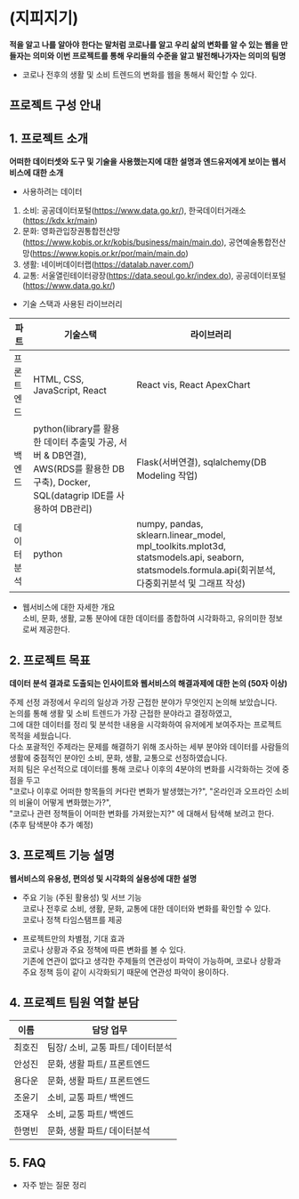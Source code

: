 # (지피지기)
**적을 알고 나를 알아야 한다는 말처럼 코로나를 알고 우리 삶의 변화를 알 수 있는 웹을 만들자는 의미와 이번 프로젝트를 통해 우리들의 수준을 알고 발전해나가자는 의미의 팀명**
- 코로나 전후의 생활 및 소비 트렌드의 변화를 웹을 통해서 확인할 수 있다.


## 프로젝트 구성 안내

## 1. 프로젝트 소개

**어떠한 데이터셋와 도구 및 기술을 사용했는지에 대한 설명과 엔드유저에게 보이는 웹서비스에 대한 소개**
- 사용하려는 데이터
1. 소비: 공공데이터포털(https://www.data.go.kr/), 한국데이터거래소(https://kdx.kr/main)
2. 문화: 영화관입장권통합전산망(https://www.kobis.or.kr/kobis/business/main/main.do), 공연예술통합전산망(https://www.kopis.or.kr/por/main/main.do)
3. 생활: 네이버데이터랩(https://datalab.naver.com/)
4. 교통: 서울열린테이터광장(https://data.seoul.go.kr/index.do), 공공데이터포털(https://www.data.go.kr/)
- 기술 스택과 사용된 라이브러리

| 파트 | 기술스택 | 라이브러리 |
| ------ | ------ | ------ |
| 프론트엔드 | HTML, CSS, JavaScript, React | React vis, React ApexChart |
| 백엔드 | python(library를 활용한 데이터 추출및 가공, 서버 & DB연결), AWS(RDS를 활용한 DB구축), Docker, SQL(datagrip IDE를 사용하여 DB관리)  | Flask(서버연결), sqlalchemy(DB Modeling 작업) |
| 데이터분석 | python | numpy, pandas, sklearn.linear_model, mpl_toolkits.mplot3d, statsmodels.api, seaborn, statsmodels.formula.api(회귀분석, 다중회귀분석 및 그래프 작성) |
- 웹서비스에 대한 자세한 개요                      
  소비, 문화, 생활, 교통 분야에 대한 데이터를 종합하여 시각화하고, 유의미한 정보로써 제공한다.
## 2. 프로젝트 목표

**데이터 분석 결과로 도출되는 인사이트와 웹서비스의 해결과제에 대한 논의 (50자 이상)**
                  
주제 선정 과정에서 우리의 일상과 가장 근접한 분야가 무엇인지 논의해 보았습니다.    
논의를 통해 생활 및 소비 트렌드가 가장 근접한 분야라고 결정하였고,   
그에 대한 데이터를 정리 및 분석한 내용을 시각화하여 유저에게 보여주자는 프로젝트 목적을 세웠습니다.   
다소 포괄적인 주제라는 문제를 해결하기 위해 조사하는 세부 분야와 데이터를 사람들의 생활에 중점적인 분야인 소비, 문화, 생활, 교통으로 선정하였습니다.   
저희 팀은 우선적으로 데이터를 통해 코로나 이후의 4분야의 변화를 시각화하는 것에 중점을 두고    
"코로나 이후로 어떠한 항목들의 커다란 변화가 발생했는가?", "온라인과 오프라인 소비의 비율이 어떻게 변화했는가?",    
"코로나 관련 정책들이 어떠한 변화를 가져왔는지?" 에 대해서 탐색해 보려고 한다.    
(추후 탐색분야 추가 예정)


## 3. 프로젝트 기능 설명

**웹서비스의 유용성, 편의성 및 시각화의 실용성에 대한 설명**
  - 주요 기능 (주된 활용성) 및 서브 기능   
  코로나 전후로 소비, 생활, 문화, 교통에 대한 데이터와 변화를 확인할 수 있다.    
  코로나 정책 타임스탬프를 제공      
  
  - 프로젝트만의 차별점, 기대 효과    
  코로나 상황과 주요 정책에 따른 변화를 볼 수 있다.      
  기존에 연관이 없다고 생각한 주제들의 연관성이 파악이 가능하며, 코로나 상황과 주요 정책 등이 같이 시각화되기 때문에 연관성 파악이 용이하다.      


## 4. 프로젝트 팀원 역할 분담
| 이름 | 담당 업무 |
| ------ | ------ |
| 최호진 | 팀장/ 소비, 교통 파트/ 데이터분석|
| 안성진 | 문화, 생활 파트/ 프론트엔드 |
| 용다운 | 문화, 생활 파트/ 프론트엔드 |
| 조윤기 | 소비, 교통 파트/ 백엔드 |
| 조재우 | 소비, 교통 파트/ 백엔드 |
| 한명빈 | 문화, 생활 파트/ 데이터분석 |


## 5. FAQ
  - 자주 받는 질문 정리


